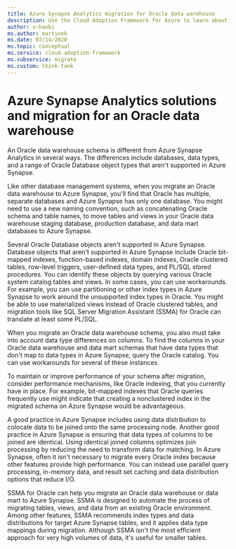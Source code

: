 ```yaml
---
title: Azure Synapse Analytics migration for Oracle data warehouse
description: Use the Cloud Adoption Framework for Azure to learn about migrating an Oracle data warehouse schema to Azure Synapse Analytics.
author: v-hanki
ms.author: martinek
ms.date: 07/14/2020
ms.topic: conceptual
ms.service: cloud-adoption-framework
ms.subservice: migrate
ms.custom: think-tank
---
```


# Azure Synapse Analytics solutions and migration for an Oracle data warehouse

An Oracle data warehouse schema is different from Azure Synapse Analytics in several ways. The differences include databases, data types, and a range of Oracle Database object types that aren't supported in Azure Synapse.

Like other database management systems, when you migrate an Oracle data warehouse to Azure Synapse, you'll find that Oracle has multiple, separate databases and Azure Synapse has only one database. You might need to use a new naming convention, such as concatenating Oracle schema and table names, to move tables and views in your Oracle data warehouse staging database, production database, and data mart databases to Azure Synapse.

Several Oracle Database objects aren't supported in Azure Synapse. Database objects that aren't supported in Azure Synapse include Oracle bit-mapped indexes, function-based indexes, domain indexes, Oracle clustered tables, row-level triggers, user-defined data types, and PL/SQL stored procedures. You can identify these objects by querying various Oracle system catalog tables and views. In some cases, you can use workarounds. For example, you can use partitioning or other index types in Azure Synapse to work around the unsupported index types in Oracle. You might be able to use materialized views instead of Oracle clustered tables, and migration tools like SQL Server Migration Assistant (SSMA) for Oracle can translate at least some PL/SQL.

When you migrate an Oracle data warehouse schema, you also must take into account data type differences on columns. To find the columns in your Oracle data warehouse and data mart schemas that have data types that don't map to data types in Azure Synapse, query the Oracle catalog. You can use workarounds for several of these instances.

To maintain or improve performance of your schema after migration, consider performance mechanisms, like Oracle indexing, that you currently have in place. For example, bit-mapped indexes that Oracle queries frequently use might indicate that creating a nonclustered index in the migrated schema on Azure Synapse would be advantageous.

A good practice in Azure Synapse includes using data distribution to colocate data to be joined onto the same processing node. Another good practice in Azure Synapse is ensuring that data types of columns to be joined are identical. Using identical joined columns optimizes join processing by reducing the need to transform data for matching. In Azure Synapse, often it isn't necessary to migrate every Oracle index because other features provide high performance. You can instead use parallel query processing, in-memory data, and result set caching and data distribution options that reduce I/O.

SSMA for Oracle can help you migrate an Oracle data warehouse or data mart to Azure Synapse. SSMA is designed to automate the process of migrating tables, views, and data from an existing Oracle environment. Among other features, SSMA recommends index types and data distributions for target Azure Synapse tables, and it applies data type mappings during migration. Although SSMA isn't the most efficient approach for very high volumes of data, it's useful for smaller tables.
